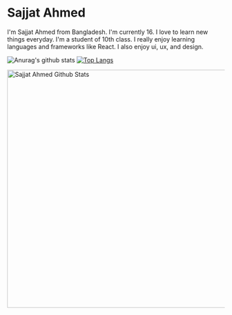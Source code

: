 # Sajjat Ahmed
I'm Sajjat Ahmed from Bangladesh. I'm currently 16. I love to learn new things everyday. I'm a student of 10th class. I really enjoy learning languages and frameworks like React. I also enjoy ui, ux, and design.

![Anurag's github stats](https://github-readme-stats.vercel.app/api?username=sajjat-ahmed)
[![Top Langs](https://github-readme-stats.vercel.app/api/top-langs/?username=sajjat-ahmed)](https://github.com/anuraghazra/github-readme-stats)

<img width="550px" alt="Sajjat Ahmed Github Stats"  src="https://github-readme-stats.vercel.app/api?username=sajjat-ahmed&show_icons=true"/>

